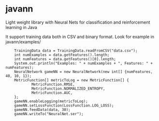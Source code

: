 # javann
Light weight library with Neural Nets for classification and reinforcement learning in Java

It support training data both in CSV and binary format. Look for example in javann/examples/

```
    TrainingData data = TrainingData.readFromCSV("data.csv");
    int numExamples = data.getFeatures().length;
    int numFeatures = data.getFeatures()[0].length;
    System.out.println("Examples: " + numExamples + ", Features: " + numFeatures);
    NeuralNetwork gameNN = new NeuralNetwork(new int[] {numFeatures, 40, 10, 1});
    MetricFunction[] metricToLog = new MetricFunction[] {
            MetricFunction.RMSE,
            MetricFunction.NORMALIZED_ENTROPY,
            MetricFunction.AUC,
    };
    gameNN.enableLogging(metricToLog);
    gameNN.setLossFunction(LossFunction.LOG_LOSS);
    gameNN.feedData(data, 30);
    gameNN.writeTo("NeuralNet.ser");
```
